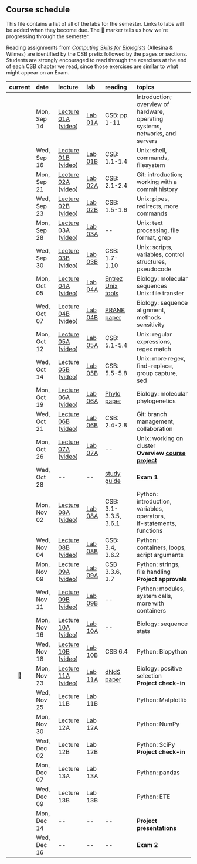 
## Course schedule

This file contains a list of all of the labs for the semester. Links to labs will be added when they become due. The :pig: marker tells us how we're progressing through the semester.

Reading assignments from [*Computing Skills for Biologists*](https://computingskillsforbiologists.com/) (Allesina & Wilmes) are identified by the CSB prefix followed by the pages or sections. Students are strongly encouraged to read through the exercises at the end of each CSB chapter we read, since those exercises are similar to what might appear on an Exam.

| current | date        | lecture | lab     | reading | topics |
| :-:     | :--         | :-      |   :-    | :--     | :--    |
|         | Mon, Sep 14 | <a href="https://github.com/WUSTL-Biol4220/home/raw/master/lectures/lect_01A.pdf">Lecture 01A</a><br>(<a href="https://wustl.zoom.us/rec/share/xVUbAqcq2UKZY69q7A4uFFs6QqkuYjnN8-t7HT3nY6MTlWLIhWxb5mHuK4ER6Hp8._TbxHG2tCex6TQ-M?startTime=1600105741000">video</a>) | [Lab 01A](labs/lab_01A.md) | CSB: pp. 1-11 | Introduction; overview of hardware, operating<br>systems, networks, and servers |
|         | Wed, Sep 16 | <a href="https://github.com/WUSTL-Biol4220/home/raw/master/lectures/lect_01B.pdf">Lecture 01B</a><br>(<a href="https://wustl.zoom.us/rec/share/v9Fgjrx-KLpP-Jy-XAOowq0FOQP2tTFISahS4NsG5272KRJqbCFIqPo001AX3Fnr.ha8SXalwnFjg8fxp?startTime=1600263299000">video</a>)        | [Lab 01B](labs/lab_01B.md) | CSB: 1.1-1.4| Unix: shell, commands, filesystem |
|         | Mon, Sep 21 |  <a href="https://github.com/WUSTL-Biol4220/home/raw/master/lectures/lect_02A.pdf">Lecture 02A</a><br>(<a href="https://wustl.zoom.us/rec/play/DYos0tV3u3q73ESQ5q-NqC7VWIFmC1XFpRjw0AWHGHVNIAy4oRK5-XLuHryS_UKWUIssmASNAPAmZ2jp.95xtHKTsKwkZ8QFQ">video</a>)       | [Lab 02A](labs/lab_02A.md)| CSB: 2.1-2.4 | Git: introduction; working with a commit history  |
|         | Wed, Sep 23 |    <a href="https://github.com/WUSTL-Biol4220/home/raw/master/lectures/lect_02B.pdf">Lecture 02B</a><br>(<a href="https://wustl.box.com/s/iwcb4vaz9qb14xhanwu6v9ol477lygwu">video</a>)    | [Lab 02B](labs/lab_02B.md) | CSB: 1.5-1.6 | Unix: pipes, redirects, more commands |
|         | Mon, Sep 28 | <a href="https://github.com/WUSTL-Biol4220/home/raw/master/lectures/lect_03A.pdf">Lecture 03A</a><br>(<a href="https://wustl.zoom.us/rec/share/enL6N7EBoEfsz3vYZ8qJtvbqu1m0JUnLwER5lZxHB91__L7x1_HnAM6aN06kCjQ4.-egK5wypVwKdB4Vn">video</a>)        | [Lab 03A](labs/lab_03A.md) |  --   | Unix: text processing, file format, grep |
|         | Wed, Sep 30 |  <a href="https://github.com/WUSTL-Biol4220/home/raw/master/lectures/lect_03B.pdf">Lecture 03B</a><br>(<a href="https://wustl.zoom.us/rec/share/tLw4P2VjUoSRs1WbkQ2ctv3Ogz8HRtstZ7R7BT5p4kRiBaUWXmsCqFdNtygthIlJ.HMvx9HYphVfKbNQf">video</a>) | [Lab 03B](labs/lab_03B.md) | CSB: 1.7-1.10 | Unix: scripts, variables, control structures, pseudocode  | 
|         | Mon, Oct 05 | <a href="https://github.com/WUSTL-Biol4220/home/raw/master/lectures/lect_04A.pdf">Lecture 04A</a><br>(<a href="https://wustl.zoom.us/rec/share/dbe-MyHPWzLZ2fN7gIcq5Ves54Dpz3e9oIKg1-ukS7bz7TzPhr6o-iiU_LrFyFqv.4EdmN14OstBVPVEF">video</a>)        | [Lab 04A](labs/lab_04A.md)| <a href="https://www.ncbi.nlm.nih.gov/books/NBK179288/">Entrez Unix tools</a> | Biology: molecular sequences<br>Unix: file transfer |
|         | Wed, Oct 07 | <a href="https://github.com/WUSTL-Biol4220/home/raw/master/lectures/lect_04B.pdf">Lecture 04B</a><br>(<a href="https://wustl.zoom.us/rec/share/WL9bpABZCoEfR_QIY2_FTF2-x4jezUUYUoCoD9gzNpzc1sBB_qzZU1YCHg2QOJF-.o3Zq_q4KaIOl3b7M">video</a>)          | [Lab 04B](labs/lab_04B.md)  | <a href="https://github.com/WUSTL-Biol4220/home/raw/master/assets/papers/loytynoja_goldman_prank_2008_science.pdf">PRANK paper</a> | Biology: sequence alignment, methods sensitivity |
|         | Mon, Oct 12 | <a href="https://github.com/WUSTL-Biol4220/home/raw/master/lectures/lect_05A.pdf">Lecture 05A</a><br>(<a href="https://wustl.zoom.us/rec/share/Bb83zAUckYMF82yGKx1h_NIRRKcjANPZrphKyBBWzScVQ27R4XQT9q1vlje8kL9d.isHq_HkQmlzhJGST">video</a>)         | [Lab 05A](labs/lab_05A.md) | CSB: 5.1-5.4 | Unix: regular expressions, regex match |
|         | Wed, Oct 14 | <a href="https://github.com/WUSTL-Biol4220/home/raw/master/lectures/lect_05B.pdf">Lecture 05B</a><br>(<a href="https://wustl.zoom.us/rec/play/xAcAmsBLiSjUK3j84L5nV11wuHxRXbreNSIzQW89JtokHP5qyApt9mWdcd5OJTWRIXEPUW4_XnjABsJg.arFUVa3DRK6aIIA_?continueMode=true&_x_zm_rtaid=2lHjdi2uQJ-vg9n2aocGiQ.1603069873219.840039063d4b2973fa2d1721f5f329fc&_x_zm_rhtaid=966">video</a>)         | [Lab 05B](labs/lab_05B.md) | CSB: 5.5-5.8 | Unix: more regex, find-replace, group capture, sed  |
|         | Mon, Oct 19 | <a href="https://github.com/WUSTL-Biol4220/home/raw/master/lectures/lect_06A.pdf">Lecture 06A</a><br>(<a href="https://wustl.zoom.us/rec/share/RH1SrbyGdwpOwfHIk6KyBsH-b8Z_OxPy-7E8lChoNBhQcbeSdvszh5uZwIXNg1i5.bQjIm-ZZPUQ1crPO">video</a>) | [Lab 06A](labs/lab_06A.md) | <a href="https://github.com/WUSTL-Biol4220/home/raw/master/assets/papers/yang_rannala_2012_nature_reviews_genetics.pdf">Phylo paper</a> | Biology: molecular phylogenetics |
|         | Wed, Oct 21 | <a href="https://github.com/WUSTL-Biol4220/home/raw/master/lectures/lect_06B.pdf">Lecture 06B</a><br>(<a href="https://wustl.zoom.us/rec/share/4bYRnXjfd9NZhp6Zemce7tru2G5xoPiGZBH8NevhStFga_K38W9GK7QNKRM16ljc.CrTZvYaNAWezkKKA">video</a>)        | [Lab 06B](labs/lab_06B.md) | CSB: 2.4-2.8 | Git: branch management, collaboration | 
|        | Mon, Oct 26 | <a href="https://github.com/WUSTL-Biol4220/home/raw/master/lectures/lect_07A.pdf">Lecture 07A</a><br>(<a href="https://wustl.zoom.us/rec/share/fUWZlEKaWrOLhPTgE6Un2jM9kZRG9SKmYP4gGK_SpQPUtcDHnVJchXuNOmbDWGw4.DHK1K7Rz9OmMM3x_">video</a>)  | [Lab 07A](labs/lab_07A.md)  | -- | Unix: working on cluster<br>**Overview [course project](course_project.md)** |
|         | Wed, Oct 28 |   --    |  --     |  <a href="https://github.com/WUSTL-Biol4220/home/raw/master/assets/notes/biol4220_exam1_study_guide.pdf">study guide</a>  | **Exam 1** |
|         | Mon, Nov 02 | <a href="https://github.com/WUSTL-Biol4220/home/raw/master/lectures/lect_08A.pdf">Lecture 08A</a><br>(<a href="https://wustl.zoom.us/rec/share/d6qJQPJo9eLE_ZuT1UHrSkoDLupaZ8ca3-lgGqSpUDGV1_z5j3CkijqrO1bjZoN8.42G6D_uU2FwIrAQn">video</a>) | [Lab 08A](labs/lab_08A.md) | CSB: 3.1-3.3.5, 3.6.1  | Python: introduction, variables, operators,<br>if-statements, functions |
|         | Wed, Nov 04 | <a href="https://github.com/WUSTL-Biol4220/home/raw/master/lectures/lect_08B.pdf">Lecture 08B</a><br>(<a href="https://wustl.zoom.us/rec/share/z0kY4fQNcbc330_8WyGmkRBIoTGArJSKtDXCAVwt_CnGSRbjCm6Q4Ifh4oanQyqd.2GBUuagdkYE7ZQgF">video</a>) | [Lab 08B](labs/lab_08B.md)  | CSB: 3.4, 3.6.2 | Python: containers, loops, script arguments |
|         | Mon, Nov 09 | <a href="https://github.com/WUSTL-Biol4220/home/raw/master/lectures/lect_09A.pdf">Lecture 09A</a><br>(<a href="https://wustl.zoom.us/rec/share/iIMcVpB5lw3IZBaBa3GFF2gjjxmDyQ80DWmjdkF_P3Uaa0xUHvxDsuWyHwEaL8EK.NLYfwNFjOxdlf2NA">video</a>) | [Lab 09A](labs/lab_09A.md) | CSB 3.3.6, 3.7 | Python: strings, file handling<br>**Project approvals**  |
|         | Wed, Nov 11 | <a href="https://github.com/WUSTL-Biol4220/home/raw/master/lectures/lect_09B.pdf">Lecture 09B</a><br>(<a href="https://wustl.zoom.us/rec/share/gc6wUG48KhCX-uS8zyi7xG7SNbgILagiz2qP4Yx4XgyFNasT7XfqMMM2PGXm0DGZ.r5yYWAfirP-zu_s-">video</a>) | [Lab 09B](labs/lab_09B.md) | -- | Python: modules, system calls, more with containers |
|         | Mon, Nov 16 | <a href="https://github.com/WUSTL-Biol4220/home/raw/master/lectures/lect_10A.pdf">Lecture 10A</a><br>(<a href="https://wustl.zoom.us/rec/share/DFRteNGd-39D09TLb9oS-umPYmSDYqLDLKEROIIvLsfIK_GSPGS5Rzr4KX_0yHu3.LX02lr21SENUhfNF">video</a>) | [Lab 10A](labs/lab_10A.md) | -- | Biology: sequence stats |
|         | Wed, Nov 18 | <a href="https://github.com/WUSTL-Biol4220/home/raw/master/lectures/lect_10B.pdf">Lecture 10B</a><br>(<a href="https://wustl.zoom.us/rec/share/sw9Sy81gcWt_GPx2MUHf1vYg0RzhVXFeaoArdDNEcj27QX7lWxFjYkunRfjOBLbw.DqDoC5JnIV0wfUF5">video</a>) | [Lab 10B](labs/lab_10B.md) | CSB 6.4 | Python: Biopython |
|  :pig:  | Mon, Nov 23 |<a href="https://github.com/WUSTL-Biol4220/home/raw/master/lectures/lect_11A.pdf">Lecture 11A</a><br>(<a href="https://wustl.zoom.us/rec/share/qyo7rDIo7V9_Sp0R9LG6MzIKt97SCvw2TIJp96deuyBfrWX_5pbehUKPVHuk0N-B.dgbNKAXadrVRI80k">video</a>) | [Lab 11A](labs/lab_11A.md) | <a href="yang_bielawski_2000_tree.pdf">dNdS paper</a> | Biology: positive selection<br>**Project check-in**   |
|         | Wed, Nov 25 | Lecture 11B | Lab 11B |  | Python: Matplotlib |
|         | Mon, Nov 30 | Lecture 12A | Lab 12A |  | Python: NumPy |
|         | Wed, Dec 02 | Lecture 12B | Lab 12B |  | Python: SciPy <br>**Project check-in**   |
|         | Mon, Dec 07 | Lecture 13A | Lab 13A |  | Python: pandas |
|         | Wed, Dec 09 | Lecture 13B | Lab 13B |  | Python: ETE |
|         | Mon, Dec 14 | -- | -- | -- | <br>**Project presentations**  |
|         | Wed, Dec 16 | -- | -- | -- | **Exam 2**  |
